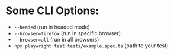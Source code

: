 # Some CLI Options:

- `--headed` (run in headed mode)
- `--browser=firefox` (run in specific browser)
- `--browser=all` (run in all browsers)
- `npx playwright test tests/example.spec.ts` (path to your test)
